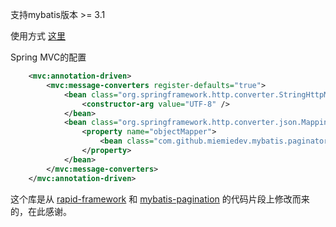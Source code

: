 支持mybatis版本 >= 3.1

使用方式 [这里](https://github.com/miemiedev/mybatis-paginator/blob/master/src/test/java/com/github/miemiedev/mybatis/paginator/PaginatorTester.java)

Spring MVC的配置
```XML
    <mvc:annotation-driven>
		<mvc:message-converters register-defaults="true">
			<bean class="org.springframework.http.converter.StringHttpMessageConverter">
				<constructor-arg value="UTF-8" />
			</bean>
            <bean class="org.springframework.http.converter.json.MappingJackson2HttpMessageConverter">
                <property name="objectMapper">
                    <bean class="com.github.miemiedev.mybatis.paginator.jackson2.PageListJsonMapper" />
                </property>
            </bean>
		</mvc:message-converters>
	</mvc:annotation-driven>
```
这个库是从 [rapid-framework](https://code.google.com/p/rapid-framework) 和 [mybatis-pagination](https://github.com/yfyang/mybatis-pagination) 的代码片段上修改而来的，在此感谢。